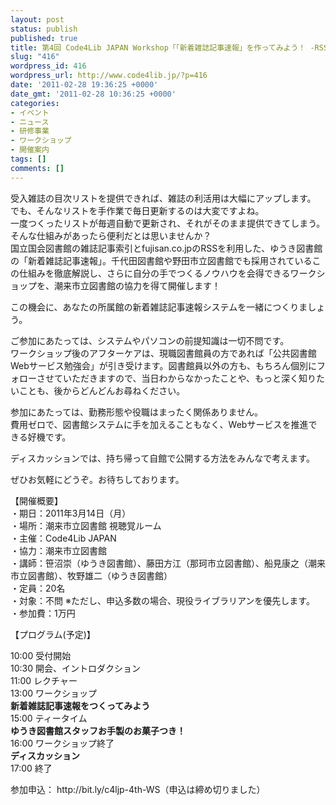 ```yaml
---
layout: post
status: publish
published: true
title: 第4回 Code4Lib JAPAN Workshop「「新着雑誌記事速報」を作ってみよう！ -RSSを活用した図書館サービス作成講座-」（サービス構築コース）
slug: "416"
wordpress_id: 416
wordpress_url: http://www.code4lib.jp/?p=416
date: '2011-02-28 19:36:25 +0000'
date_gmt: '2011-02-28 10:36:25 +0000'
categories:
- イベント
- ニュース
- 研修事業
- ワークショップ
- 開催案内
tags: []
comments: []
---
```

<p>受入雑誌の目次リストを提供できれば、雑誌の利活用は大幅にアップします。<br />
でも、そんなリストを手作業で毎日更新するのは大変ですよね。<br />
一度つくったリストが毎週自動で更新され、それがそのまま提供できてしまう。そんな仕組みがあったら便利だとは思いませんか？<br />
国立国会図書館の雑誌記事索引とfujisan.co.jpのRSSを利用した、ゆうき図書館の「新着雑誌記事速報」。千代田図書館や野田市立図書館でも採用されているこの仕組みを徹底解説し、さらに自分の手でつくるノウハウを会得できるワークショップを、潮来市立図書館の協力を得て開催します！</p>
<p>この機会に、あなたの所属館の新着雑誌記事速報システムを一緒につくりましょう。<!--more--></p>
<p>ご参加にあたっては、システムやパソコンの前提知識は一切不問です。<br />
ワークショップ後のアフターケアは、現職図書館員の方であれば「公共図書館Webサービス勉強会」が引き受けます。図書館員以外の方も、もちろん個別にフォローさせていただきますので、当日わからなかったことや、もっと深く知りたいことも、後からどんどんお尋ねください。</p>
<p>参加にあたっては、勤務形態や役職はまったく関係ありません。<br />
費用ゼロで、図書館システムに手を加えることもなく、Webサービスを推進できる好機です。</p>
<p>ディスカッションでは、持ち帰って自館で公開する方法をみんなで考えます。</p>
<p>ぜひお気軽にどうぞ。お待ちしております。</p>
<p>【開催概要】<br />
・期日：2011年3月14日（月）<br />
・場所：潮来市立図書館 視聴覚ルーム<br />
・主催：Code4Lib JAPAN<br />
・協力：潮来市立図書館<br />
・講師：笹沼崇（ゆうき図書館）、藤田方江（那珂市立図書館）、船見康之（潮来市立図書館）、牧野雄二（ゆうき図書館）<br />
・定員：20名<br />
・対象：不問 ※ただし、申込多数の場合、現役ライブラリアンを優先します。<br />
・参加費：1万円</p>
<p>【プログラム(予定)】</p>
<p>10:00 受付開始<br />
10:30 開会、イントロダクション<br />
11:00 レクチャー<br />
13:00 ワークショップ<br />
<strong>新着雑誌記事速報をつくってみよう</strong><br />
15:00 ティータイム<br />
<strong>ゆうき図書館スタッフお手製のお菓子つき！</strong><br />
16:00 ワークショップ終了<br />
<strong>ディスカッション</strong><br />
17:00 終了</p>
<p>参加申込： http://bit.ly/c4ljp-4th-WS（申込は締め切りました）</p>
